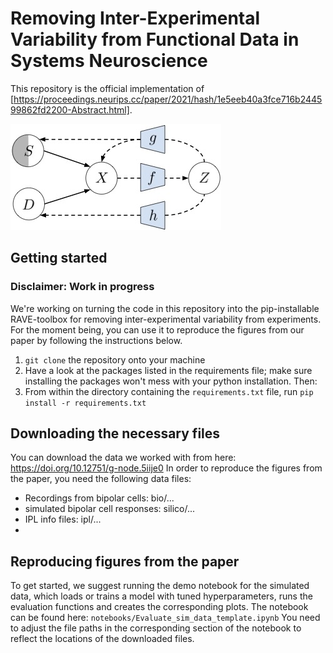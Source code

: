 # Removing Inter-Experimental Variability from Functional Data in Systems Neuroscience 

This repository is the official implementation of [https://proceedings.neurips.cc/paper/2021/hash/1e5eeb40a3fce716b244599862fd2200-Abstract.html]. 

![schematic](framework.jpg)

## Getting started

### Disclaimer: Work in progress
We're working on turning the code in this repository into the pip-installable RAVE-toolbox for removing inter-experimental variability from experiments. For the moment being, you can use it to reproduce the figures from our paper by following the instructions below.
1. ```git clone``` the repository onto your machine
2. Have a look at the packages listed in the requirements file; make sure installing the packages won't mess with your python installation. Then: 
3. From within the directory containing the ```requirements.txt``` file, run ```pip install -r requirements.txt```

## Downloading the necessary files
You can download the data we worked with from here: https://doi.org/10.12751/g-node.5iije0 
In order to reproduce the figures from the paper, you need the following data files:
- Recordings from bipolar cells: bio/...
- simulated bipolar cell responses: silico/...
- IPL info files: ipl/...
- 
## Reproducing figures from the paper 

To get started, we suggest running the demo notebook for the simulated data, which loads or trains a model with tuned hyperparameters, runs the evaluation functions and creates the corresponding plots.
The notebook can be found here: ```notebooks/Evaluate_sim_data_template.ipynb```
You need to adjust the file paths in the corresponding section of the notebook to reflect the locations of the downloaded files.
